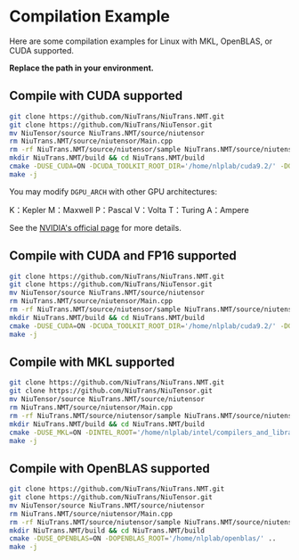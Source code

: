 # Compilation Example

Here are some compilation examples for Linux with MKL, OpenBLAS, or CUDA supported. 

**Replace the path in your environment.**


## Compile with CUDA supported

```bash
git clone https://github.com/NiuTrans/NiuTrans.NMT.git
git clone https://github.com/NiuTrans/NiuTensor.git
mv NiuTensor/source NiuTrans.NMT/source/niutensor
rm NiuTrans.NMT/source/niutensor/Main.cpp
rm -rf NiuTrans.NMT/source/niutensor/sample NiuTrans.NMT/source/niutensor/tensor/test
mkdir NiuTrans.NMT/build && cd NiuTrans.NMT/build
cmake -DUSE_CUDA=ON -DCUDA_TOOLKIT_ROOT_DIR='/home/nlplab/cuda9.2/' -DGPU_ARCH=P ..
make -j
```

You may modify `DGPU_ARCH` with other GPU architectures:

K：Kepler
M：Maxwell
P：Pascal
V：Volta
T：Turing
A：Ampere

See the [NVIDIA's official page](https://developer.nvidia.com/cuda-gpus#compute) for more details.

## Compile with CUDA and FP16 supported


```bash
git clone https://github.com/NiuTrans/NiuTrans.NMT.git
git clone https://github.com/NiuTrans/NiuTensor.git
mv NiuTensor/source NiuTrans.NMT/source/niutensor
rm NiuTrans.NMT/source/niutensor/Main.cpp
rm -rf NiuTrans.NMT/source/niutensor/sample NiuTrans.NMT/source/niutensor/tensor/test
mkdir NiuTrans.NMT/build && cd NiuTrans.NMT/build
cmake -DUSE_CUDA=ON -DCUDA_TOOLKIT_ROOT_DIR='/home/nlplab/cuda9.2/' -DGPU_ARCH=P -DUSE_HALF_PRECISION=ON ..
make -j
```

## Compile with MKL supported


```bash
git clone https://github.com/NiuTrans/NiuTrans.NMT.git
git clone https://github.com/NiuTrans/NiuTensor.git
mv NiuTensor/source NiuTrans.NMT/source/niutensor
rm NiuTrans.NMT/source/niutensor/Main.cpp
rm -rf NiuTrans.NMT/source/niutensor/sample NiuTrans.NMT/source/niutensor/tensor/test
mkdir NiuTrans.NMT/build && cd NiuTrans.NMT/build
cmake -DUSE_MKL=ON -DINTEL_ROOT='/home/nlplab/intel/compilers_and_libraries_2020.2.254/linux' ..
make -j
```

## Compile with OpenBLAS supported


```bash
git clone https://github.com/NiuTrans/NiuTrans.NMT.git
git clone https://github.com/NiuTrans/NiuTensor.git
mv NiuTensor/source NiuTrans.NMT/source/niutensor
rm NiuTrans.NMT/source/niutensor/Main.cpp
rm -rf NiuTrans.NMT/source/niutensor/sample NiuTrans.NMT/source/niutensor/tensor/test
mkdir NiuTrans.NMT/build && cd NiuTrans.NMT/build
cmake -DUSE_OPENBLAS=ON -DOPENBLAS_ROOT='/home/nlplab/openblas/' ..
make -j
```

